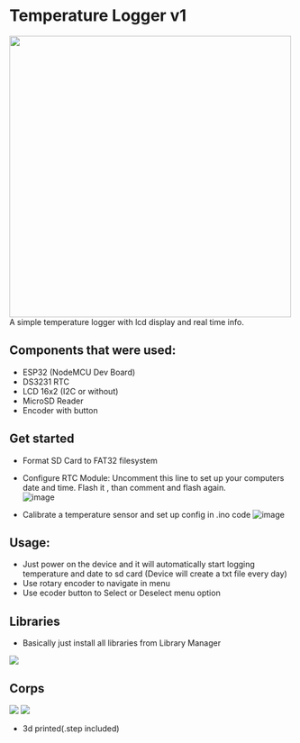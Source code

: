 <h1>Temperature Logger v1
</h1>
<img width="500" src="https://github.com/alextereshyt/Temperature-Logger/assets/48646892/faf23647-2506-4f6e-808b-aa41008e9889"/><br>
A simple temperature logger with lcd display and real time info.

<h2>Components that were used:</h2>

- ESP32 (NodeMCU Dev Board)
- DS3231 RTC 
- LCD 16x2 (I2C or without)
- MicroSD Reader 
- Encoder with button

<h2>Get started</h2>

- Format SD Card to FAT32 filesystem

- Configure RTC Module:
 Uncomment this line to set up your computers date and time.
 Flash it , than comment and flash again.<br>
 ![image](https://github.com/alextereshyt/Temperature-Logger/assets/48646892/55121406-21ad-433e-b6ff-9285349cd071)

 
- Calibrate a temperature sensor and set up config in .ino code
![image](https://github.com/alextereshyt/Temperature-Logger/assets/48646892/fd7ad960-8538-4c87-a90c-3e5991984e0b)

<h2>Usage:</h2>

- Just power on the device and it will automatically start logging temperature and date to sd card 
(Device will create a txt file every day)<br>
- Use rotary encoder to navigate in menu
- Use ecoder button to Select or Deselect menu option

<h2>Libraries</h2>

- Basically just install all libraries from Library Manager<br>
<img src="https://github.com/alextereshyt/Temperature-Logger/assets/48646892/6f23cc6d-cea1-4fa6-a559-593dddca6778"/>


<h2>Corps</h2>
<img src="https://github.com/alextereshyt/Temperature-Logger/assets/48646892/0a8289f9-b41a-43b3-9990-d79033a1c497"/>
<img src="https://github.com/alextereshyt/Temperature-Logger/assets/48646892/83558816-4e40-4529-a2cb-9ec75a7fd622"/>

- 3d printed(.step included)








